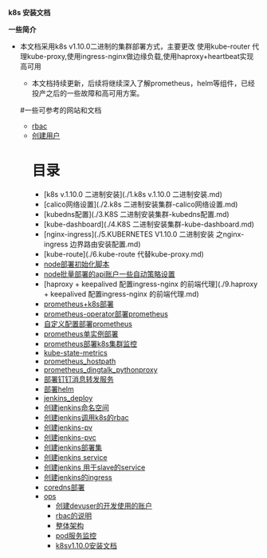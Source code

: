 **k8s 安装文档**

**一些简介**

* 本文档采用k8s v1.10.0二进制的集群部署方式，主要更改 使用kube-router 代理kube-proxy,使用ingress-nginx做边缘负载,使用haproxy+heartbeat实现高可用

	* 本文档持续更新，后续将继续深入了解prometheus，helm等组件，已经投产之后的一些故障和高可用方案。

  #一些可参考的网站和文档
  * [rbac](https://kubernetes.io/docs/reference/access-authn-authz/rbac/)
  * [创建用户](https://github.com/rootsongjc/kubernetes-handbook/blob/master/guide/kubectl-user-authentication-authorization.md)
	# 目录
	  * [k8s v.1.10.0 二进制安装](./1.k8s v.1.10.0 二进制安装.md)
	  * [calico网络设置](./2.k8s 二进制安装集群-calico网络设置.md)
	  * [kubedns配置](./3.K8S 二进制安装集群-kubedns配置.md)
	  * [kube-dashboard](./4.K8S 二进制安装集群-kube-dashboard.md)
	  * [nginx-ingress](./5.KUBERNETES V1.10.0 二进制安装 之nginx-ingress 边界路由安装配置.md)
	  * [kube-route](./6.kube-route 代替kube-proxy.md)
	  * [node部署初始化脚本](./7.node部署初始化脚本.md)
	  * [node批量部署的api账户一些自动策略设置](./8.node批量部署的api账户一些自动策略设置.md)
	  * [haproxy + keepalived 配置ingress-nginx 的前端代理](./9.haproxy + keepalived 配置ingress-nginx 的前端代理.md)
	  * [prometheus+k8s部署](./prometheus/prometheus.md)
	  * [prometheus-operator部署prometheus](./prometheus/prometheus-operator/prometheus-operator.md)
	  * [自定义配置部署prometheus](./prometheus/prometheus-operator/prometheus-custom-configure.md)
	  * [prometheus单实例部署](./prometheus/prometheus-sample.md)
	  * [prometheus部署k8s集群监控](./prometheus/prometheus-k8s.md)
	  * [kube-state-metrics](./prometheus/prometheus—kube-state-metrics.md)
	  * [prometheus_hostpath](./prometheus/prometheus_deploy_hostpath.md)
	  * [prometheus_dingtalk_pythonproxy](./prometheus/prometheus_dingtalk_pythonproxy.md)
	  * [部署钉钉消息转发服务](./prometheus/deploy_dingtalk_proxy.md)
	  * [部署helm](./helm/install_helm.md)
	  * [jenkins_deploy](./jenkins_deploy/jenkins_deploy_index.md)
	  * [创建jenkins命名空间](./jenkins_deploy/jenkins-namespace.yaml.md)
	  * [创建jenkins调用k8s的rbac](./jenkins_deploy/jenkins-rbac.yaml.md)
	  * [创建jenkins-pv](./jenkins_deploy/jenkins_pv.yaml.md)
	  * [创建jenkins-pvc](./jenkins_deploy/jenkins_pvc.yaml.md)
	  * [创建jenkins部署集](./jenkins_deploy/jenkins_deploy_pvc.yaml.md)
	  * [创建jenkins service](./jenkins_deploy/jenkins_web_svc.yaml.md)
	  * [创建jenkins 用于slave的service](./jenkins_deploy/jenkins_slave_svc.yaml.md)
	  * [创建jenkins的ingress](./jenkins_deploy/jenkins-ingress.yaml.md)
	  * [coredns部署](./coredns.md)
	  * [ops](./ops/index.md)
	    * [创建devuser的开发使用的账户](./创建开发使用的devuser账户.md)
	    * [rbac的说明](./rbac/rbac简介.md)
	    * [整体架构](./ops/k8s整体架构.md)
	    * [pod服务监控](./ops/pod服务的监控.md)
	    * [k8sv1.10.0安装文档](./quickstart/README.md)
